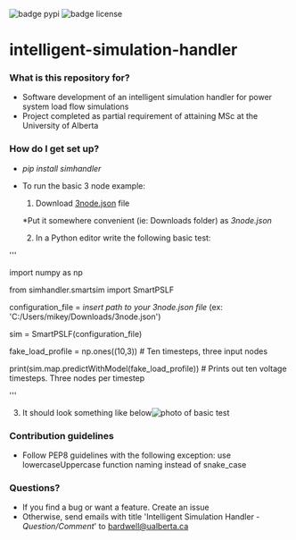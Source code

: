 ![badge pypi](https://img.shields.io/pypi/v/simhandler.svg) ![badge license](https://img.shields.io/pypi/l/simhandler.svg)

# intelligent-simulation-handler

### What is this repository for? ###

* Software development of an intelligent simulation handler for power system load flow simulations
* Project completed as partial requirement of attaining MSc at the University of Alberta  

### How do I get set up? ###

* *pip install simhandler*
* To run the basic 3 node example:
  1. Download [3node.json](https://github.com/mbardwell/intelligent-simulation-handler/tree/master/simhandler/data/network_configurations) file

  *Put it somewhere convenient (ie: Downloads folder) as *3node.json*
    
  2. In a Python editor write the following basic test:
  
'''

import numpy as np

from simhandler.smartsim import SmartPSLF

configuration_file = *insert path to your 3node.json file* (ex: 'C:/Users/mikey/Downloads/3node.json')

sim = SmartPSLF(configuration_file)

fake_load_profile = np.ones((10,3)) # Ten timesteps, three input nodes

print(sim.map.predictWithModel(fake_load_profile)) # Prints out ten voltage timesteps. Three nodes per timestep

'''

  3. It should look something like below![photo of basic test](https://user-images.githubusercontent.com/11367325/50410536-ce69e700-07b6-11e9-979e-51633080eb35.PNG)
     
### Contribution guidelines ###

* Follow PEP8 guidelines with the following exception: use lowercaseUppercase function naming instead of snake_case

### Questions? ###

* If you find a bug or want a feature. Create an issue
* Otherwise, send emails with title 'Intelligent Simulation Handler - *Question/Comment*' to bardwell@ualberta.ca